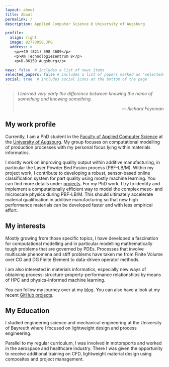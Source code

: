 ```yaml
---
layout: about
title: About
permalink: /
description: Applied Computer Science @ University of Augsburg

profile:
  align: right
  image: 92770058.JPG
  address: >
    <p>+49 (821) 598 4609</p>
    <p>Am Technologiezentrum 8</p>
    <p>D-86159 Augsburg</p>

news: false  # includes a list of news items
selected_papers: false # includes a list of papers marked as "selected={true}"
social: true  # includes social icons at the bottom of the page
---
```



> *I learned very early the difference between knowing the name of something and knowing something.*
>
> <div style="text-align: right"> &mdash; <cite>Richard Feynman</cite> </div>

## My work profile

Currently, I am a PhD student in the [Faculty of Applied Computer Science](https://www.uni-augsburg.de/en/fakultaet/fai/) at the [University of Augsburg](https://www.uni-augsburg.de/en/). My group focuses on computational modelling of production processes with my personal focus lying within materials informatics.

I mostly work on improving quality output within additive manufacturing, in particular the Laser Powder Bed Fusion process (PBF-LB/M).
Within my project work, I contribute to developing a robust, sensor-based online classification system for part quality using mostly machine learning. You can find more details under [projects](/projects).
For my PhD work, I try to identify and implement a computationally efficient way to model the complex meso- and microscale physics during PBF-LB/M. This should ultimately accelerate material qualification in additive manufacturing so that new high performance materials can be developed faster and with less empirical effort.

## My interests

Mostly growing from those specific topics, I have developed a fascination for computational modelling and in particular modelling mathematically tough problems that are governed by PDEs. Processes that involve multiscale phenomena and stiff problems have taken me from Finite Volume over CG and DG Finite Element to data-driven operator methods.

I am also interested in materials informatics, especially new ways of obtaining process-structure-property-performance relationships by means of HPC and physics-informed machine learning.

You can follow my journey over at my [blog](/blog). You can also have a look at my recent [GitHub projects](https://github.com/pzimbrod).

## My Education

I studied engineering science and mechanical engineering at the University of Bayreuth where I focused on lightweight design and process engineering.

Parallel to my regular curriculum, I was involved in motorsports and worked in the aerospace and healthcare industry. There I was given the opportunity to receive additional training on CFD, lightweight material design using composites and project management.